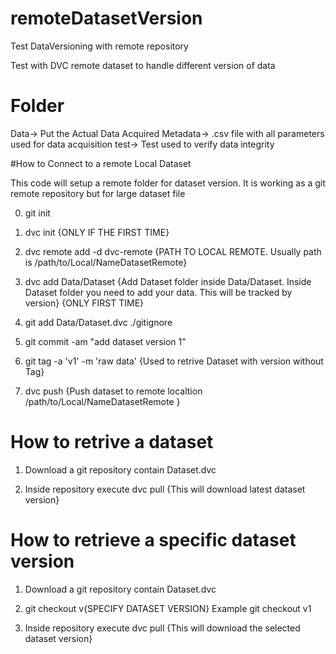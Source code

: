 # remoteDatasetVersion
Test DataVersioning with remote repository

Test with DVC remote dataset to handle different version of data

# Folder

Data-> Put the Actual Data Acquired
Metadata-> .csv file with all parameters used for data acquisition
test-> Test used to verify data integrity


#How to Connect to a remote Local Dataset 

This code will setup a remote folder for dataset version. It is working as a git remote repository but for large dataset file

0) git init

1) dvc init {ONLY IF THE FIRST TIME}

2) dvc remote add -d dvc-remote {PATH TO LOCAL REMOTE. Usually path is  /path/to/Local/NameDatasetRemote}

3) dvc add Data/Dataset  {Add Dataset folder inside Data/Dataset. Inside Dataset folder you need to add your data. This will be tracked by version} {ONLY FIRST TIME}

4) git add Data/Dataset.dvc ./gitignore

5) git commit -am "add dataset version 1"

6) git tag -a 'v1' -m 'raw data' {Used to retrive Dataset with version without Tag}

7) dvc push {Push dataset to remote localtion /path/to/Local/NameDatasetRemote }


# How to retrive a dataset

1) Download a git repository contain Dataset.dvc

2) Inside repository execute dvc pull {This will download latest dataset version}



# How to retrieve a specific dataset version

1) Download a git repository contain Dataset.dvc

2) git checkout v{SPECIFY DATASET VERSION} Example git checkout v1

3) Inside repository execute dvc pull {This will download the selected dataset version}

